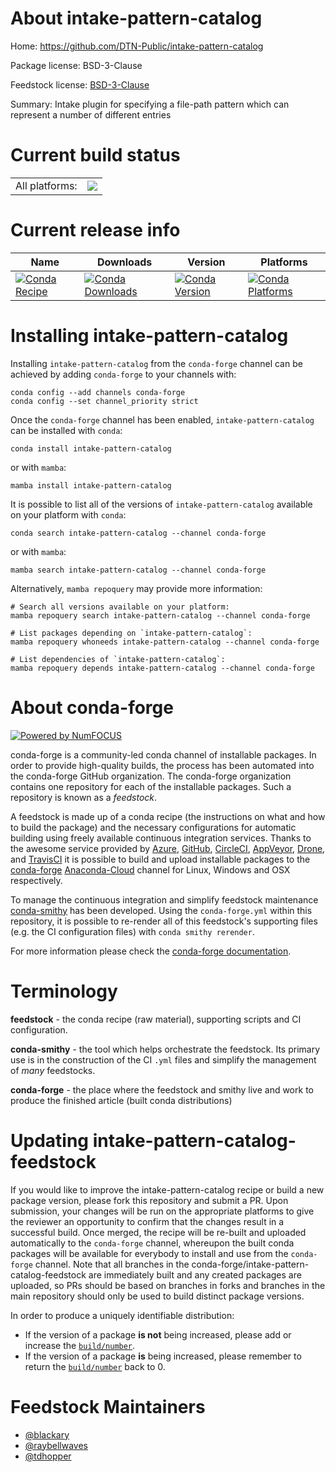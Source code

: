 About intake-pattern-catalog
============================

Home: https://github.com/DTN-Public/intake-pattern-catalog

Package license: BSD-3-Clause

Feedstock license: [BSD-3-Clause](https://github.com/conda-forge/intake_pattern_catalog-feedstock/blob/main/LICENSE.txt)

Summary: Intake plugin for specifying a file-path pattern which can represent a number of different entries

Current build status
====================


<table><tr><td>All platforms:</td>
    <td>
      <a href="https://dev.azure.com/conda-forge/feedstock-builds/_build/latest?definitionId=13920&branchName=main">
        <img src="https://dev.azure.com/conda-forge/feedstock-builds/_apis/build/status/intake_pattern_catalog-feedstock?branchName=main">
      </a>
    </td>
  </tr>
</table>

Current release info
====================

| Name | Downloads | Version | Platforms |
| --- | --- | --- | --- |
| [![Conda Recipe](https://img.shields.io/badge/recipe-intake--pattern--catalog-green.svg)](https://anaconda.org/conda-forge/intake-pattern-catalog) | [![Conda Downloads](https://img.shields.io/conda/dn/conda-forge/intake-pattern-catalog.svg)](https://anaconda.org/conda-forge/intake-pattern-catalog) | [![Conda Version](https://img.shields.io/conda/vn/conda-forge/intake-pattern-catalog.svg)](https://anaconda.org/conda-forge/intake-pattern-catalog) | [![Conda Platforms](https://img.shields.io/conda/pn/conda-forge/intake-pattern-catalog.svg)](https://anaconda.org/conda-forge/intake-pattern-catalog) |

Installing intake-pattern-catalog
=================================

Installing `intake-pattern-catalog` from the `conda-forge` channel can be achieved by adding `conda-forge` to your channels with:

```
conda config --add channels conda-forge
conda config --set channel_priority strict
```

Once the `conda-forge` channel has been enabled, `intake-pattern-catalog` can be installed with `conda`:

```
conda install intake-pattern-catalog
```

or with `mamba`:

```
mamba install intake-pattern-catalog
```

It is possible to list all of the versions of `intake-pattern-catalog` available on your platform with `conda`:

```
conda search intake-pattern-catalog --channel conda-forge
```

or with `mamba`:

```
mamba search intake-pattern-catalog --channel conda-forge
```

Alternatively, `mamba repoquery` may provide more information:

```
# Search all versions available on your platform:
mamba repoquery search intake-pattern-catalog --channel conda-forge

# List packages depending on `intake-pattern-catalog`:
mamba repoquery whoneeds intake-pattern-catalog --channel conda-forge

# List dependencies of `intake-pattern-catalog`:
mamba repoquery depends intake-pattern-catalog --channel conda-forge
```


About conda-forge
=================

[![Powered by
NumFOCUS](https://img.shields.io/badge/powered%20by-NumFOCUS-orange.svg?style=flat&colorA=E1523D&colorB=007D8A)](https://numfocus.org)

conda-forge is a community-led conda channel of installable packages.
In order to provide high-quality builds, the process has been automated into the
conda-forge GitHub organization. The conda-forge organization contains one repository
for each of the installable packages. Such a repository is known as a *feedstock*.

A feedstock is made up of a conda recipe (the instructions on what and how to build
the package) and the necessary configurations for automatic building using freely
available continuous integration services. Thanks to the awesome service provided by
[Azure](https://azure.microsoft.com/en-us/services/devops/), [GitHub](https://github.com/),
[CircleCI](https://circleci.com/), [AppVeyor](https://www.appveyor.com/),
[Drone](https://cloud.drone.io/welcome), and [TravisCI](https://travis-ci.com/)
it is possible to build and upload installable packages to the
[conda-forge](https://anaconda.org/conda-forge) [Anaconda-Cloud](https://anaconda.org/)
channel for Linux, Windows and OSX respectively.

To manage the continuous integration and simplify feedstock maintenance
[conda-smithy](https://github.com/conda-forge/conda-smithy) has been developed.
Using the ``conda-forge.yml`` within this repository, it is possible to re-render all of
this feedstock's supporting files (e.g. the CI configuration files) with ``conda smithy rerender``.

For more information please check the [conda-forge documentation](https://conda-forge.org/docs/).

Terminology
===========

**feedstock** - the conda recipe (raw material), supporting scripts and CI configuration.

**conda-smithy** - the tool which helps orchestrate the feedstock.
                   Its primary use is in the construction of the CI ``.yml`` files
                   and simplify the management of *many* feedstocks.

**conda-forge** - the place where the feedstock and smithy live and work to
                  produce the finished article (built conda distributions)


Updating intake-pattern-catalog-feedstock
=========================================

If you would like to improve the intake-pattern-catalog recipe or build a new
package version, please fork this repository and submit a PR. Upon submission,
your changes will be run on the appropriate platforms to give the reviewer an
opportunity to confirm that the changes result in a successful build. Once
merged, the recipe will be re-built and uploaded automatically to the
`conda-forge` channel, whereupon the built conda packages will be available for
everybody to install and use from the `conda-forge` channel.
Note that all branches in the conda-forge/intake-pattern-catalog-feedstock are
immediately built and any created packages are uploaded, so PRs should be based
on branches in forks and branches in the main repository should only be used to
build distinct package versions.

In order to produce a uniquely identifiable distribution:
 * If the version of a package **is not** being increased, please add or increase
   the [``build/number``](https://docs.conda.io/projects/conda-build/en/latest/resources/define-metadata.html#build-number-and-string).
 * If the version of a package **is** being increased, please remember to return
   the [``build/number``](https://docs.conda.io/projects/conda-build/en/latest/resources/define-metadata.html#build-number-and-string)
   back to 0.

Feedstock Maintainers
=====================

* [@blackary](https://github.com/blackary/)
* [@raybellwaves](https://github.com/raybellwaves/)
* [@tdhopper](https://github.com/tdhopper/)

